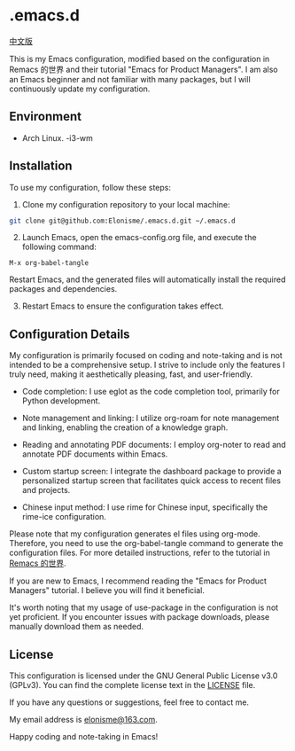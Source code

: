 # .emacs.d
[中文版](README.md)

This is my Emacs configuration, modified based on the configuration in Remacs 的世界 and their tutorial "Emacs for Product Managers". I am also an Emacs beginner and not familiar with many packages, but I will continuously update my configuration.

## Environment
- Arch Linux.
 -i3-wm

## Installation
To use my configuration, follow these steps:

1. Clone my configuration repository to your local machine:
``` bash
git clone git@github.com:Elonisme/.emacs.d.git ~/.emacs.d
```

2. Launch Emacs, open the emacs-config.org file, and execute the following command:
```
M-x org-babel-tangle
```
Restart Emacs, and the generated files will automatically install the required packages and dependencies.

3. Restart Emacs to ensure the configuration takes effect.

## Configuration Details
My configuration is primarily focused on coding and note-taking and is not intended to be a comprehensive setup. I strive to include only the features I truly need, making it aesthetically pleasing, fast, and user-friendly.

- Code completion: I use eglot as the code completion tool, primarily for Python development.

- Note management and linking: I utilize org-roam for note management and linking, enabling the creation of a knowledge graph.

- Reading and annotating PDF documents: I employ org-noter to read and annotate PDF documents within Emacs.

- Custom startup screen: I integrate the dashboard package to provide a personalized startup screen that facilitates quick access to recent files and projects.

- Chinese input method: I use rime for Chinese input, specifically the rime-ice configuration.

Please note that my configuration generates el files using org-mode. Therefore, you need to use the org-babel-tangle command to generate the configuration files. For more detailed instructions, refer to the tutorial in [Remacs 的世界](https://remacs.cc/).

If you are new to Emacs, I recommend reading the "Emacs for Product Managers" tutorial. I believe you will find it beneficial.

It's worth noting that my usage of use-package in the configuration is not yet proficient. If you encounter issues with package downloads, please manually download them as needed.

## License
This configuration is licensed under the GNU General Public License v3.0 (GPLv3). You can find the complete license text in the [LICENSE](LICENSE) file.

If you have any questions or suggestions, feel free to contact me.

My email address is elonisme@163.com.

Happy coding and note-taking in Emacs!
